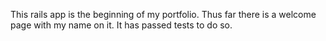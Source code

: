 This rails app is the beginning of my portfolio. Thus far there is a welcome page with my name on it. It has passed tests to do so.
